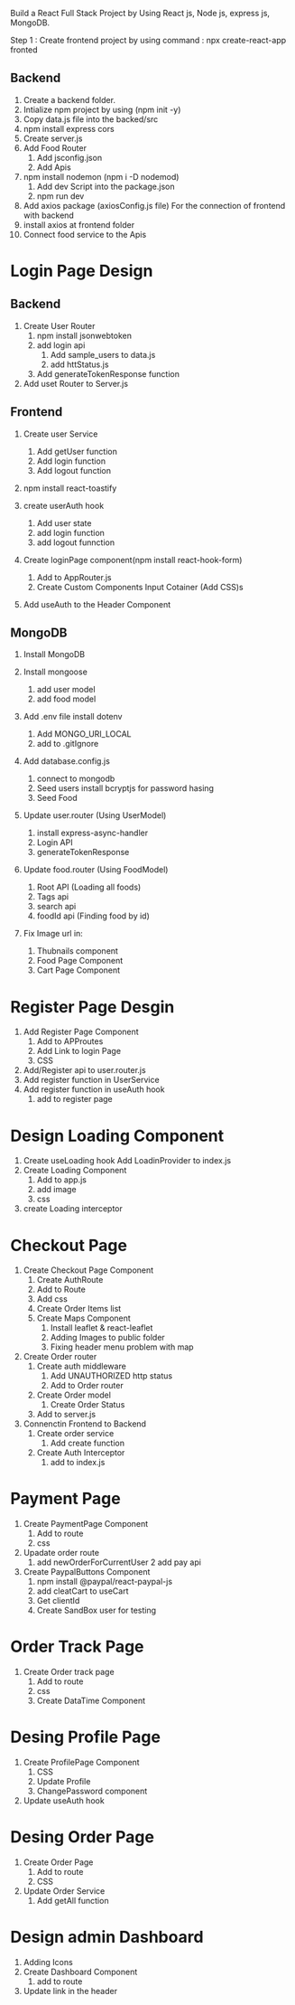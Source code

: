 Build a React Full Stack Project by Using React js, Node js, express js, MongoDB.



Step 1 : Create frontend project by using command : npx create-react-app fronted


## Backend
1. Create a backend folder.
2. Intialize npm project by using (npm init -y)
3. Copy data.js file into the backed/src
4. npm install express cors
5. Create server.js
6. Add Food Router
    1. Add jsconfig.json
    2. Add Apis
7. npm install nodemon (npm i -D nodemod)
    1. Add dev Script into the package.json
    2. npm run dev
8. Add axios package (axiosConfig.js file) For the connection of frontend with backend
9. install axios at frontend folder
9. Connect food service to the Apis


# Login Page Design
## Backend
1. Create User Router
    1. npm install jsonwebtoken
    2. add login api
        1. Add sample_users to data.js
        2. add httStatus.js
    3. Add generateTokenResponse function
2. Add uset Router to Server.js

## Frontend
1. Create user Service
    1. Add getUser function
    2. Add login function
    3. Add logout function
2. npm install react-toastify
3. create userAuth hook
    1. Add user state
    2. add login function
    3. add logout funnction
4. Create loginPage component(npm install react-hook-form)
    1. Add to AppRouter.js
    2. Create Custom Components
        Input Cotainer (Add CSS)s

5. Add useAuth to the Header Component



## MongoDB
1. Install MongoDB 
2. Install mongoose
    1. add user model
    2. add food model
3. Add .env file
    install dotenv
    1. Add MONGO_URI_LOCAL
    2. add to .gitIgnore
4. Add database.config.js
    1. connect to mongodb
    2. Seed users
        install bcryptjs for password hasing
    3. Seed Food

5. Update user.router (Using UserModel)
    1. install express-async-handler
    2. Login API
    3. generateTokenResponse
6. Update food.router (Using FoodModel)
    1. Root API (Loading all foods)
    2. Tags api
    3. search api
    4. foodId api (Finding food by id)

7. Fix Image url in:
    1. Thubnails component
    2. Food Page Component
    3. Cart Page Component

# Register Page Desgin
1. Add Register Page Component
    1. Add to APProutes
    2. Add Link to login Page
    3. CSS
2. Add/Register api to user.router.js
3. Add register function in UserService
4. Add register function in useAuth hook
    1. add to register page


# Design Loading Component
1. Create useLoading hook
    Add LoadinProvider to index.js
2. Create Loading Component
    1. Add to app.js
    2. add image
    3. css
3. create Loading interceptor

# Checkout Page
1. Create Checkout Page Component
    1. Create AuthRoute
    2. Add to Route
    3. Add css
    4. Create Order Items list
    5. Create Maps Component
        1. Install leaflet & react-leaflet
        2. Adding Images to public folder
        3. Fixing header menu problem with map
2. Create Order router  
    1. Create auth middleware
        1. Add UNAUTHORIZED http status
        2. Add to Order router
    2. Create Order model
        1. Create Order Status
    3. Add to server.js
3. Connenctin Frontend to Backend
    1. Create order service
        1. Add create function
    2. Create Auth Interceptor
        1. add to index.js

# Payment Page
1. Create PaymentPage Component
    1. Add to route
    2. css
2. Upadate order route
    1. add newOrderForCurrentUser
    2 add pay api
3. Create PaypalButtons Component
    1. npm install @paypal/react-paypal-js
    2. add cleatCart to useCart
    3. Get clientId
    4. Create SandBox user for testing

# Order Track Page
1. Create Order track page
    1. Add to route
    2. css
    3. Create DataTime Component
    
# Desing Profile Page
1. Create ProfilePage Component
    1. CSS
    2. Update Profile
    3. ChangePassword component
2. Update useAuth hook

# Desing Order Page
1. Create Order Page
    1. Add to route
    2. CSS
2. Update Order Service
    1. Add getAll function

# Design admin Dashboard
1. Adding Icons
2. Create Dashboard Component
    1. add to route
3. Update link in the header